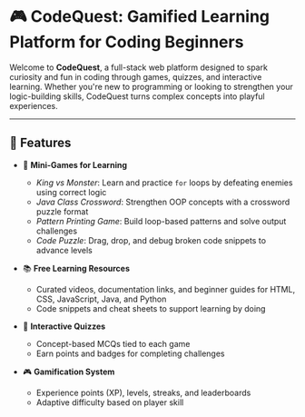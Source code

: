 

# 🎮 CodeQuest: Gamified Learning Platform for Coding Beginners

Welcome to **CodeQuest**, a full-stack web platform designed to spark curiosity and fun in coding through games, quizzes, and interactive learning. Whether you're new to programming or looking to strengthen your logic-building skills, CodeQuest turns complex concepts into playful experiences.

---

## 🚀 Features

- 🎲 **Mini-Games for Learning**  
  - *King vs Monster*: Learn and practice `for` loops by defeating enemies using correct logic  
  - *Java Class Crossword*: Strengthen OOP concepts with a crossword puzzle format  
  - *Pattern Printing Game*: Build loop-based patterns and solve output challenges  
  - *Code Puzzle*: Drag, drop, and debug broken code snippets to advance levels  

- 📚 **Free Learning Resources**  
  - Curated videos, documentation links, and beginner guides for HTML, CSS, JavaScript, Java, and Python  
  - Code snippets and cheat sheets to support learning by doing  

- 🧠 **Interactive Quizzes**  
  - Concept-based MCQs tied to each game  
  - Earn points and badges for completing challenges

- 🎮 **Gamification System**  
  - Experience points (XP), levels, streaks, and leaderboards  
  - Adaptive difficulty based on player skill




